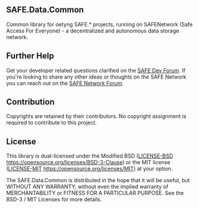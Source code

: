 ## SAFE.Data.Common

Common library for oetyng SAFE.* projects, running on SAFENetwork (Safe Access For Everyone) - a decentralized and autonomous data storage network.

## Further Help

Get your developer related questions clarified on the [SAFE Dev Forum](https://forum.safedev.org/). If you're looking to share any other ideas or thoughts on the SAFE Network you can reach out on the [SAFE Network Forum](https://safenetforum.org/).


## Contribution

Copyrights are retained by their contributors. No copyright assignment is required to contribute to this project.


## License

This library is dual-licensed under the Modified BSD ([LICENSE-BSD](LICENSE-BSD) https://opensource.org/licenses/BSD-3-Clause) or the MIT license ([LICENSE-MIT](LICENSE-MIT) https://opensource.org/licenses/MIT) at your option.

The SAFE.Data.Common is distributed in the hope that it will be useful, but WITHOUT ANY WARRANTY; without even the implied warranty of MERCHANTABILITY or FITNESS FOR A PARTICULAR PURPOSE. See the BSD-3 / MIT Licenses for more details.
